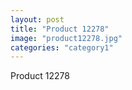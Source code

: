 ```yaml
---
layout: post
title: "Product 12278"
image: "product12278.jpg"
categories: "category1"
---
```

Product 12278
